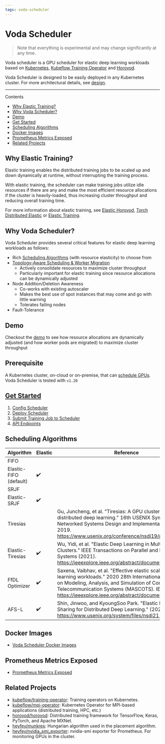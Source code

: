```yaml
---
tags: voda-scheduler
---
```


# Voda Scheduler

> Note that everything is experimental and may change significantly at any time.

Voda scheduler is a GPU scheduler for elastic deep learning workloads based on [Kubernetes](https://github.com/kubernetes/kubernetes), [Kubeflow Training Operator](https://github.com/kubeflow/training-operator) and [Horovod](https://github.com/horovod/horovod).


Voda Scheduler is designed to be easily deployed in any Kubernetes cluster. For more architectural details, see [design](https://github.com/heyfey/vodascheduler/blob/main/doc/design/voda-scheduler-design.md).

---

Contents
- [Why Elastic Training?](#Why-Elastic-Training)
- [Why Voda Scheduler?](#Why-Voda-Scheduler)
- [Demo](#Demo)
- [Get Started](#Get-Started)
- [Scheduling Algorithms](#Scheduling-Algorithms)
- [Docker Images](#Docker-Images)
- [Prometheus Metrics Exposed](#Prometheus-Metrics-Exposed)
- [Related Projects](#Related-Projects)

## Why Elastic Training?

Elastic training enables the distributed training jobs to be scaled up and down dynamically at runtime, without interrupting the training process.

With elastic training, the scheduler can make training jobs utilize idle resources if there are any and make the most efficient resource allocations if the cluster is heavily-loaded, thus increasing cluster throughput and reducing overall training time.

For more information about elastic training, see [Elastic Horovod](https://horovod.readthedocs.io/en/stable/elastic_include.html), [Torch Distributed Elastic](https://pytorch.org/docs/stable/distributed.elastic.html) or [Elastic Training](https://github.com/skai-x/elastic-training).

## Why Voda Scheduler?

Voda Scheduler provides several critical features for elastic deep learning workloads as follows:

- Rich [Scheduling Algorithms](#Scheduling-Algorithms) (with resource elasticity) to choose from
- [Topology-Aware Scheduling & Worker Migration](https://github.com/heyfey/vodascheduler/blob/main/doc/design/placement-management.md)
    -  Actively consolidate resources to maximize cluster throughput
    -  Particularly important for elastic training since resource allocations can be dynamically adjusted
- Node Addition/Deletion Awareness
    - Co-works with existing autoscaler
    - Makes the best use of spot instances that may come and go with little warning
    - Tolerates failing nodes
- Fault-Tolerance

## Demo

Checkout the [demo](https://youtu.be/M1sUd_-0LnQ) to see how resource allocations are dynamically adjusted (and how worker pods are migrated) to maximize cluster throughput

## Prerequisite

A Kubernetes cluster, on-cloud or on-premise, that can [schedule GPUs](https://kubernetes.io/docs/tasks/manage-gpus/scheduling-gpus/). Voda Scheduler is tested with `v1.20`

## [Get Started](https://github.com/heyfey/vodascheduler/blob/main/doc/get-started.md)

1. [Config Scheduler](https://github.com/heyfey/vodascheduler/blob/main/doc/get-started.md#Config-Scheduler)
2. [Deploy Scheduler](https://github.com/heyfey/vodascheduler/blob/main/doc/get-started.md#Deploy-Scheduler)
3. [Submit Training Job to Scheduler](https://github.com/heyfey/vodascheduler/blob/main/doc/get-started.md#Submit-Training-Job-to-Scheduler)
4. [API Endpoints](https://github.com/heyfey/vodascheduler/blob/main/doc/apis.md)


## Scheduling Algorithms


| Algorithm | Elastic | Reference |
| -------- | -------- | -------- |
| FIFO   |     |      |
| Elastic-FIFO (default)     | :heavy_check_mark:    |      |
| SRJF             |     |      |
| Elastic-SRJF     | :heavy_check_mark:    |      |
| Tiresias         |     | Gu, Juncheng, et al. "Tiresias: A GPU cluster manager for distributed deep learning." 16th USENIX Symposium on Networked Systems Design and Implementation (NSDI 19). 2019. https://www.usenix.org/conference/nsdi19/presentation/gu     |
| Elastic-Tiresias | :heavy_check_mark:    | Wu, Yidi, et al. "Elastic Deep Learning in Multi-Tenant GPU Clusters." IEEE Transactions on Parallel and Distributed Systems (2021). https://ieeexplore.ieee.org/abstract/document/9373916     |
| FfDL Optimizer   | :heavy_check_mark:    | Saxena, Vaibhav, et al. "Effective elastic scaling of deep learning workloads." 2020 28th International Symposium on Modeling, Analysis, and Simulation of Computer and Telecommunication Systems (MASCOTS). IEEE, 2020. https://ieeexplore.ieee.org/abstract/document/9285954     |
| AFS-L            | :heavy_check_mark:    | Shin, Jinwoo, and KyoungSoo Park. "Elastic Resource Sharing for Distributed Deep Learning." (2021) https://www.usenix.org/system/files/nsdi21-hwang.pdf     |


## Docker Images

- [Voda Scheduler Docker Images](https://github.com/heyfey/vodascheduler/tree/main/docker)

## Prometheus Metrics Exposed

- [Prometheus Metrics Exposed](https://github.com/heyfey/vodascheduler/tree/main/doc/prometheus-metrics-exposed.md)

## Related Projects

- [kubeflow/training-operator](https://github.com/kubeflow/training-operator): Training operators on Kubernetes.
- [kubeflow/mpi-operator](https://github.com/kubeflow/mpi-operator): Kubernetes Operator for MPI-based applications (distributed training, HPC, etc.)
- [horovod/horovod](https://github.com/horovod/horovod): Distributed training framework for TensorFlow, Keras, PyTorch, and Apache MXNet.
- [heyfey/munkres](https://github.com/heyfey/munkres): Hungarian algorithm used in the placement algorithm.
- [heyfey/nvidia_smi_exporter](https://github.com/heyfey/nvidia_smi_exporter): nvidia-smi exporter for Prometheus. For monitoring GPUs in the cluster.